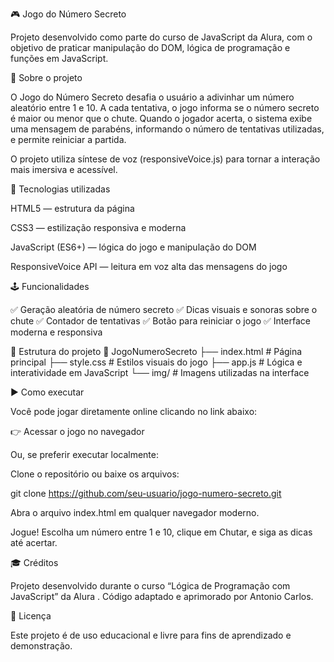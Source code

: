 🎮 Jogo do Número Secreto

Projeto desenvolvido como parte do curso de JavaScript da Alura, com o objetivo de praticar manipulação do DOM, lógica de programação e funções em JavaScript.

🧩 Sobre o projeto

O Jogo do Número Secreto desafia o usuário a adivinhar um número aleatório entre 1 e 10.
A cada tentativa, o jogo informa se o número secreto é maior ou menor que o chute.
Quando o jogador acerta, o sistema exibe uma mensagem de parabéns, informando o número de tentativas utilizadas, e permite reiniciar a partida.

O projeto utiliza síntese de voz (responsiveVoice.js) para tornar a interação mais imersiva e acessível.

🚀 Tecnologias utilizadas

HTML5 — estrutura da página

CSS3 — estilização responsiva e moderna

JavaScript (ES6+) — lógica do jogo e manipulação do DOM

ResponsiveVoice API — leitura em voz alta das mensagens do jogo

🕹️ Funcionalidades

✅ Geração aleatória de número secreto
✅ Dicas visuais e sonoras sobre o chute
✅ Contador de tentativas
✅ Botão para reiniciar o jogo
✅ Interface moderna e responsiva

📁 Estrutura do projeto
📂 JogoNumeroSecreto
├── index.html        # Página principal
├── style.css         # Estilos visuais do jogo
├── app.js            # Lógica e interatividade em JavaScript
└── img/              # Imagens utilizadas na interface

▶️ Como executar

Você pode jogar diretamente online clicando no link abaixo:

👉 Acessar o jogo no navegador

Ou, se preferir executar localmente:

Clone o repositório ou baixe os arquivos:

git clone https://github.com/seu-usuario/jogo-numero-secreto.git


Abra o arquivo index.html em qualquer navegador moderno.

Jogue!
Escolha um número entre 1 e 10, clique em Chutar, e siga as dicas até acertar.

🎓 Créditos

Projeto desenvolvido durante o curso “Lógica de Programação com JavaScript” da Alura
.
Código adaptado e aprimorado por Antonio Carlos.

📜 Licença

Este projeto é de uso educacional e livre para fins de aprendizado e demonstração.

